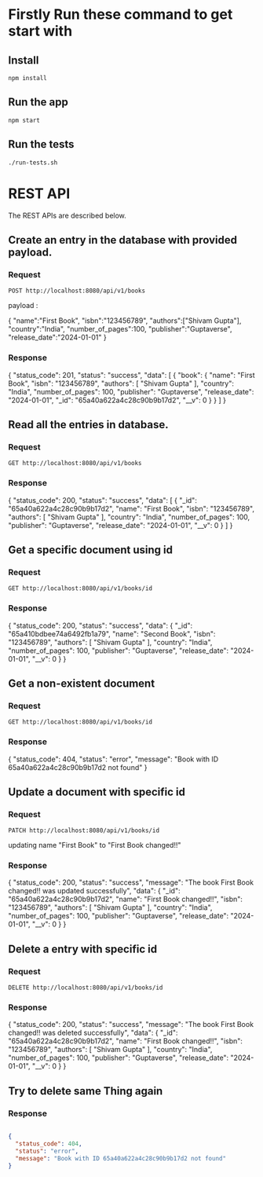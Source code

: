# Firstly Run these command to get start with


## Install

    npm install

## Run the app

    npm start

## Run the tests

    ./run-tests.sh

# REST API

The REST APIs are described below.

## Create an entry in the database with provided payload.

### Request

`POST http://localhost:8080/api/v1/books`

payload :

{
      "name":"First Book",
      "isbn":"123456789",
      "authors":["Shivam Gupta"],
      "country":"India",
      "number_of_pages":100,
      "publisher":"Guptaverse",
      "release_date":"2024-01-01"
}

### Response

{
  "status_code": 201,
  "status": "success",
  "data": [
    {
      "book": {
        "name": "First Book",
        "isbn": "123456789",
        "authors": [
          "Shivam Gupta"
        ],
        "country": "India",
        "number_of_pages": 100,
        "publisher": "Guptaverse",
        "release_date": "2024-01-01",
        "_id": "65a40a622a4c28c90b9b17d2",
        "__v": 0
      }
    }
  ]
}

## Read all the entries in database.

### Request

`GET http://localhost:8080/api/v1/books`


### Response

   {
  "status_code": 200,
  "status": "success",
  "data": [
    {
      "_id": "65a40a622a4c28c90b9b17d2",
      "name": "First Book",
      "isbn": "123456789",
      "authors": [
        "Shivam Gupta"
      ],
      "country": "India",
      "number_of_pages": 100,
      "publisher": "Guptaverse",
      "release_date": "2024-01-01",
      "__v": 0
    }
  ]
} 

## Get a specific document using id

### Request

`GET http://localhost:8080/api/v1/books/id`


### Response

{
  "status_code": 200,
  "status": "success",
  "data": {
    "_id": "65a410bdbee74a6492fb1a79",
    "name": "Second Book",
    "isbn": "123456789",
    "authors": [
      "Shivam Gupta"
    ],
    "country": "India",
    "number_of_pages": 100,
    "publisher": "Guptaverse",
    "release_date": "2024-01-01",
    "__v": 0
  }
}

## Get a non-existent document

### Request

`GET http://localhost:8080/api/v1/books/id`


### Response

{
  "status_code": 404,
  "status": "error",
  "message": "Book with ID 65a40a622a4c28c90b9b17d2 not found"
}


## Update a document with specific id

### Request

`PATCH http://localhost:8080/api/v1/books/id`

updating name "First Book" to "First Book changed!!"

### Response

{
  "status_code": 200,
  "status": "success",
  "message": "The book First Book changed!! was updated successfully",
  "data": {
    "_id": "65a40a622a4c28c90b9b17d2",
    "name": "First Book changed!!",
    "isbn": "123456789",
    "authors": [
      "Shivam Gupta"
    ],
    "country": "India",
    "number_of_pages": 100,
    "publisher": "Guptaverse",
    "release_date": "2024-01-01",
    "__v": 0
  }
}


## Delete a entry with specific id

### Request

`DELETE http://localhost:8080/api/v1/books/id`


### Response

{
  "status_code": 200,
  "status": "success",
  "message": "The book First Book changed!! was deleted successfully",
  "data": {
    "_id": "65a40a622a4c28c90b9b17d2",
    "name": "First Book changed!!",
    "isbn": "123456789",
    "authors": [
      "Shivam Gupta"
    ],
    "country": "India",
    "number_of_pages": 100,
    "publisher": "Guptaverse",
    "release_date": "2024-01-01",
    "__v": 0
  }
}

## Try to delete same Thing again

### Response
```json

{
  "status_code": 404,
  "status": "error",
  "message": "Book with ID 65a40a622a4c28c90b9b17d2 not found"
}
```

